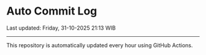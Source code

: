 # Auto Commit Log

Last updated: Friday, 31-10-2025 21:13 WIB

---

This repository is automatically updated every hour using GitHub Actions.
